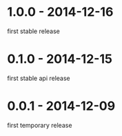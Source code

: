 # 1.0.0 - 2014-12-16

first stable release

# 0.1.0 - 2014-12-15

first stable api release


# 0.0.1 - 2014-12-09

first temporary release
